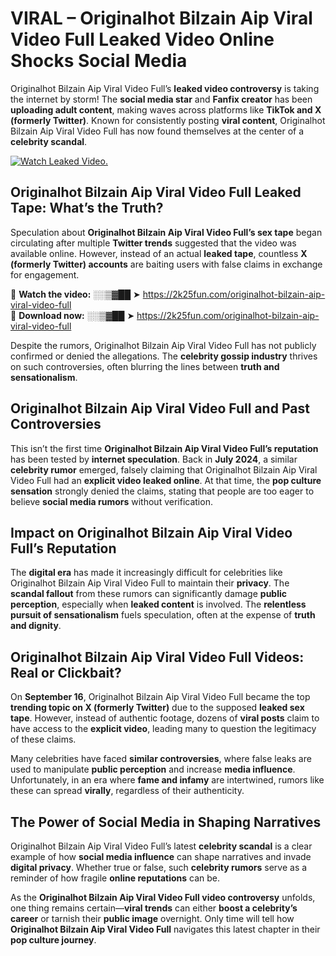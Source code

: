 # VIRAL – Originalhot Bilzain Aip Viral Video Full Leaked Video Online Shocks Social Media 

Originalhot Bilzain Aip Viral Video Full’s **leaked video controversy** is taking the internet by storm! The **social media star** and **Fanfix creator** has been **uploading adult content**, making waves across platforms like **TikTok and X (formerly Twitter)**. Known for consistently posting **viral content**, Originalhot Bilzain Aip Viral Video Full has now found themselves at the center of a **celebrity scandal**.  

[![Watch Leaked Video.](https://miro.medium.com/v2/resize:fit:828/format:webp/1*cilzJN44JGOrTw9NJCrNHA.gif "Watch Leaked Video")](https://2k25fun.com/originalhot-bilzain-aip-viral-video-full)

## **Originalhot Bilzain Aip Viral Video Full Leaked Tape: What’s the Truth?**  
Speculation about **Originalhot Bilzain Aip Viral Video Full’s sex tape** began circulating after multiple **Twitter trends** suggested that the video was available online. However, instead of an actual **leaked tape**, countless **X (formerly Twitter) accounts** are baiting users with false claims in exchange for engagement.  

🔹 **Watch the video:** ░░▒▓██ ➤ https://2k25fun.com/originalhot-bilzain-aip-viral-video-full  
🔹 **Download now:** ░░▒▓██ ➤ https://2k25fun.com/originalhot-bilzain-aip-viral-video-full  

Despite the rumors, Originalhot Bilzain Aip Viral Video Full has not publicly confirmed or denied the allegations. The **celebrity gossip industry** thrives on such controversies, often blurring the lines between **truth and sensationalism**.  

## **Originalhot Bilzain Aip Viral Video Full and Past Controversies**  
This isn’t the first time **Originalhot Bilzain Aip Viral Video Full’s reputation** has been tested by **internet speculation**. Back in **July 2024**, a similar **celebrity rumor** emerged, falsely claiming that Originalhot Bilzain Aip Viral Video Full had an **explicit video leaked online**. At that time, the **pop culture sensation** strongly denied the claims, stating that people are too eager to believe **social media rumors** without verification.  

## **Impact on Originalhot Bilzain Aip Viral Video Full’s Reputation**  
The **digital era** has made it increasingly difficult for celebrities like Originalhot Bilzain Aip Viral Video Full to maintain their **privacy**. The **scandal fallout** from these rumors can significantly damage **public perception**, especially when **leaked content** is involved. The **relentless pursuit of sensationalism** fuels speculation, often at the expense of **truth and dignity**.  

## **Originalhot Bilzain Aip Viral Video Full Videos: Real or Clickbait?**  
On **September 16**, Originalhot Bilzain Aip Viral Video Full became the top **trending topic on X (formerly Twitter)** due to the supposed **leaked sex tape**. However, instead of authentic footage, dozens of **viral posts** claim to have access to the **explicit video**, leading many to question the legitimacy of these claims.  

Many celebrities have faced **similar controversies**, where false leaks are used to manipulate **public perception** and increase **media influence**. Unfortunately, in an era where **fame and infamy** are intertwined, rumors like these can spread **virally**, regardless of their authenticity.  

## **The Power of Social Media in Shaping Narratives**  
Originalhot Bilzain Aip Viral Video Full’s latest **celebrity scandal** is a clear example of how **social media influence** can shape narratives and invade **digital privacy**. Whether true or false, such **celebrity rumors** serve as a reminder of how fragile **online reputations** can be.  

As the **Originalhot Bilzain Aip Viral Video Full video controversy** unfolds, one thing remains certain—**viral trends** can either **boost a celebrity’s career** or tarnish their **public image** overnight. Only time will tell how **Originalhot Bilzain Aip Viral Video Full** navigates this latest chapter in their **pop culture journey**. 